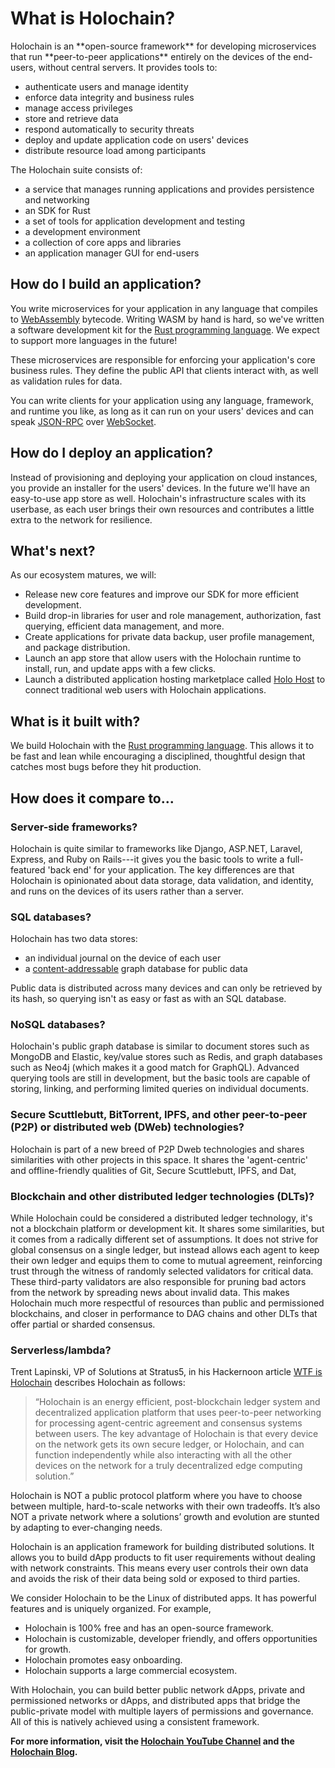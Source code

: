 # What is Holochain?

<div class="coreconcepts-intro" markdown=1>
Holochain is an **open-source framework** for developing microservices that run **peer-to-peer applications** entirely on the devices of the end-users, without central servers. It provides tools to:

* authenticate users and manage identity
* enforce data integrity and business rules
* manage access privileges
* store and retrieve data
* respond automatically to security threats
* deploy and update application code on users' devices
* distribute resource load among participants

The Holochain suite consists of:

* a service that manages running applications and provides persistence and networking
* an SDK for Rust
* a set of tools for application development and testing
* a development environment
* a collection of core apps and libraries
* an application manager GUI for end-users
</div>

## How do I build an application?

You write microservices for your application in any language that compiles to [WebAssembly](https://webassembly.org/) bytecode. Writing WASM by hand is hard, so we've written a software development kit for the [Rust programming language](https://rustlang.org). We expect to support more languages in the future!

These microservices are responsible for enforcing your application's core business rules. They define the public API that clients interact with, as well as validation rules for data.

You can write clients for your application using any language, framework, and runtime you like, as long as it can run on your users' devices and can speak [JSON-RPC](https://en.wikipedia.org/wiki/JSON-RPC) over [WebSocket](https://en.wikipedia.org/wiki/WebSocket).

## How do I deploy an application?

Instead of provisioning and deploying your application on cloud instances, you provide an installer for the users' devices. In the future we'll have an easy-to-use app store as well. Holochain's infrastructure scales with its userbase, as each user brings their own resources and contributes a little extra to the network for resilience.

## What's next?

As our ecosystem matures, we will:

* Release new core features and improve our SDK for more efficient development.
* Build drop-in libraries for user and role management, authorization, fast querying, efficient data management, and more.
* Create applications for private data backup, user profile management, and package distribution.
* Launch an app store that allow users with the Holochain runtime to install, run, and update apps with a few clicks.
* Launch a distributed application hosting marketplace called [Holo Host](https://holo.host) to connect traditional web users with Holochain applications.

## What is it built with?

We build Holochain with the [Rust programming language](https://rustlang.org). This allows it to be fast and lean while encouraging a disciplined, thoughtful design that catches most bugs before they hit production.

## How does it compare to...

### Server-side frameworks?

Holochain is quite similar to frameworks like Django, ASP.NET, Laravel, Express, and Ruby on Rails---it gives you the basic tools to write a full-featured 'back end' for your application. The key differences are that Holochain is opinionated about data storage, data validation, and identity, and runs on the devices of its users rather than a server.

### SQL databases?

Holochain has two data stores:

* an individual journal on the device of each user
* a [content-addressable](https://en.wikipedia.org/wiki/Content-addressable_storage) graph database for public data

Public data is distributed across many devices and can only be retrieved by its hash, so querying isn't as easy or fast as with an SQL database.

### NoSQL databases?

Holochain's public graph database is similar to document stores such as MongoDB and Elastic, key/value stores such as Redis, and graph databases such as Neo4j (which makes it a good match for GraphQL). Advanced querying tools are still in development, but the basic tools are capable of storing, linking, and performing limited queries on individual documents.

### Secure Scuttlebutt, BitTorrent, IPFS, and other peer-to-peer (<abbr>P2P</abbr>) or distributed web (<abbr>DWeb</abbr>) technologies?

Holochain is part of a new breed of <abbr>P2P</abbr> <abbr>Dweb</abbr> technologies and shares similarities with other projects in this space. It shares the 'agent-centric' and offline-friendly qualities of Git, Secure Scuttlebutt, IPFS, and Dat,

### Blockchain and other distributed ledger technologies (<abbr>DLT</abbr>s)?

While Holochain could be considered a distributed ledger technology, it's not a blockchain platform or development kit. It shares some similarities, but it comes from a radically different set of assumptions. It does not strive for global consensus on a single ledger, but instead allows each agent to keep their own ledger and equips them to come to mutual agreement, reinforcing trust through the witness of randomly selected validators for critical data. These third-party validators are also responsible for pruning bad actors from the network by spreading news about invalid data. This makes Holochain much more respectful of resources than public and permissioned blockchains, and closer in performance to DAG chains and other DLTs that offer partial or sharded consensus.

### Serverless/lambda?

Trent Lapinski, VP of Solutions at Stratus5, in his Hackernoon article [WTF is Holochain](https://hackernoon.com/wtf-is-holochain-35f9dd8e5908) describes Holochain as follows:

> “Holochain is an energy efficient, post-blockchain ledger system and decentralized application platform that uses peer-to-peer networking for processing agent-centric agreement and consensus systems between users. The key advantage of Holochain is that every device on the network gets its own secure ledger, or Holochain, and can function independently while also interacting with all the other devices on the network for a truly decentralized edge computing solution.”

Holochain is NOT a public protocol platform where you have to choose between multiple, hard-to-scale networks with their own tradeoffs. It’s also NOT a private network where a solutions’ growth and evolution are stunted by adapting to ever-changing needs.

Holochain is an application framework for building distributed solutions. It allows you to build dApp products to fit user requirements without dealing with network constraints. This means every user controls their own data and avoids the risk of their data being sold or exposed to third parties.

We consider Holochain to be the Linux of distributed apps. It has powerful features and is uniquely organized. For example,

* Holochain is 100% free and has an open-source framework.
* Holochain is customizable, developer friendly, and offers opportunities for growth.
* Holochain promotes easy onboarding.
* Holochain supports a large commercial ecosystem.

With Holochain, you can build better public network dApps, private and permissioned networks or dApps, and distributed apps that bridge the public-private model with multiple layers of permissions and governance. All of this is natively achieved using a consistent framework.

__For more information, visit the [Holochain YouTube Channel](https://www.youtube.com/channel/UC9fNJMIQ9mQ4u9oyoVIqtDQ/playlists) and the [Holochain Blog](https://blog.holochain.org/).__
